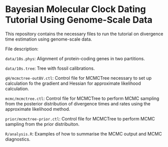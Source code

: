 # Bayesian Molecular Clock Dating Tutorial Using Genome-Scale Data

This repository contains the necessary files to run the tutorial
on divergence time estimation using genome-scale data.

File description:

`data/10s.phys`: Alignment of protein-coding genes in two partitions.

`data/10s.tree`: Tree with fossil calibrations.

`gH/mcmctree-outBV.ctl`: Control file for MCMCTree necessary to set up calculation fo the gradient and Hessian for approximate likelihood calculation.

`mcmc/mcmctree.ctl`: Control file for MCMCTree to perform MCMC sampling from the posterior distribution of divergence times and rates using the approximate likelihood method.

`prior/mcmctree-prior.ctl`: Control file for MCMCTree to perform MCMC sampling from the prior distribuiton.

`R/analysis.R`: Examples of how to summarise the MCMC output and MCMC diagnostics.
